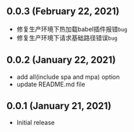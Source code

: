 ## 0.0.3 (February 22, 2021)

* 修复生产环境下热加载babel插件报错`bug`
* 修复生产环境下请求基础路径错误`bug`

## 0.0.2 (January 22, 2021)

* add all(include spa and mpa) option
* update README.md file 

## 0.0.1 (January 21, 2021)

* Initial release
